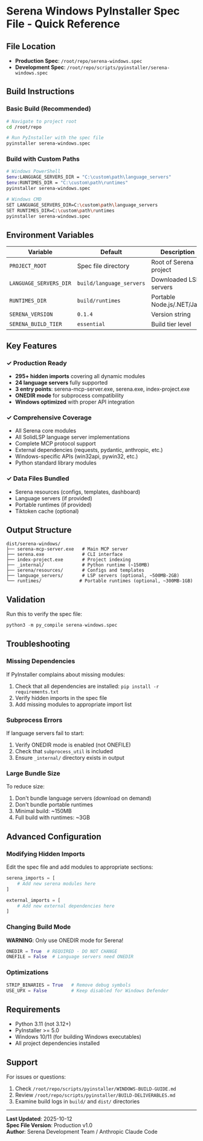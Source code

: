 # Serena Windows PyInstaller Spec File - Quick Reference

## File Location
- **Production Spec**: `/root/repo/serena-windows.spec`
- **Development Spec**: `/root/repo/scripts/pyinstaller/serena-windows.spec`

## Build Instructions

### Basic Build (Recommended)
```bash
# Navigate to project root
cd /root/repo

# Run PyInstaller with the spec file
pyinstaller serena-windows.spec
```

### Build with Custom Paths
```bash
# Windows PowerShell
$env:LANGUAGE_SERVERS_DIR = "C:\custom\path\language_servers"
$env:RUNTIMES_DIR = "C:\custom\path\runtimes"
pyinstaller serena-windows.spec

# Windows CMD
SET LANGUAGE_SERVERS_DIR=C:\custom\path\language_servers
SET RUNTIMES_DIR=C:\custom\path\runtimes
pyinstaller serena-windows.spec
```

## Environment Variables

| Variable | Default | Description |
|----------|---------|-------------|
| `PROJECT_ROOT` | Spec file directory | Root of Serena project |
| `LANGUAGE_SERVERS_DIR` | `build/language_servers` | Downloaded LSP servers |
| `RUNTIMES_DIR` | `build/runtimes` | Portable Node.js/.NET/Java |
| `SERENA_VERSION` | `0.1.4` | Version string |
| `SERENA_BUILD_TIER` | `essential` | Build tier level |

## Key Features

### ✓ Production Ready
- **295+ hidden imports** covering all dynamic modules
- **24 language servers** fully supported
- **3 entry points**: serena-mcp-server.exe, serena.exe, index-project.exe
- **ONEDIR mode** for subprocess compatibility
- **Windows optimized** with proper API integration

### ✓ Comprehensive Coverage
- All Serena core modules
- All SolidLSP language server implementations
- Complete MCP protocol support
- External dependencies (requests, pydantic, anthropic, etc.)
- Windows-specific APIs (win32api, pywin32, etc.)
- Python standard library modules

### ✓ Data Files Bundled
- Serena resources (configs, templates, dashboard)
- Language servers (if provided)
- Portable runtimes (if provided)
- Tiktoken cache (optional)

## Output Structure

```
dist/serena-windows/
├── serena-mcp-server.exe   # Main MCP server
├── serena.exe              # CLI interface
├── index-project.exe       # Project indexing
├── _internal/              # Python runtime (~150MB)
├── serena/resources/       # Configs and templates
├── language_servers/       # LSP servers (optional, ~500MB-2GB)
└── runtimes/              # Portable runtimes (optional, ~300MB-1GB)
```

## Validation

Run this to verify the spec file:
```python
python3 -m py_compile serena-windows.spec
```

## Troubleshooting

### Missing Dependencies
If PyInstaller complains about missing modules:
1. Check that all dependencies are installed: `pip install -r requirements.txt`
2. Verify hidden imports in the spec file
3. Add missing modules to appropriate import list

### Subprocess Errors
If language servers fail to start:
1. Verify ONEDIR mode is enabled (not ONEFILE)
2. Check that `subprocess_util` is included
3. Ensure `_internal/` directory exists in output

### Large Bundle Size
To reduce size:
1. Don't bundle language servers (download on demand)
2. Don't bundle portable runtimes
3. Minimal build: ~150MB
4. Full build with runtimes: ~3GB

## Advanced Configuration

### Modifying Hidden Imports
Edit the spec file and add modules to appropriate sections:
```python
serena_imports = [
    # Add new serena modules here
]

external_imports = [
    # Add new external dependencies here
]
```

### Changing Build Mode
**WARNING**: Only use ONEDIR mode for Serena!
```python
ONEDIR = True  # REQUIRED - DO NOT CHANGE
ONEFILE = False  # Language servers need ONEDIR
```

### Optimizations
```python
STRIP_BINARIES = True   # Remove debug symbols
USE_UPX = False         # Keep disabled for Windows Defender
```

## Requirements

- Python 3.11 (not 3.12+)
- PyInstaller >= 5.0
- Windows 10/11 (for building Windows executables)
- All project dependencies installed

## Support

For issues or questions:
1. Check `/root/repo/scripts/pyinstaller/WINDOWS-BUILD-GUIDE.md`
2. Review `/root/repo/scripts/pyinstaller/BUILD-DELIVERABLES.md`
3. Examine build logs in `build/` and `dist/` directories

---

**Last Updated**: 2025-10-12  
**Spec File Version**: Production v1.0  
**Author**: Serena Development Team / Anthropic Claude Code
